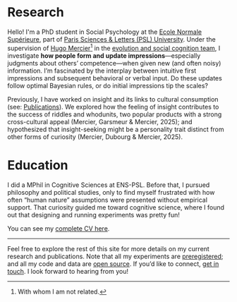 # Research

Hello! I'm a PhD student in Social Psychology at the [Ecole Normale Supérieure](https://en.wikipedia.org/wiki/%C3%89cole_normale_sup%C3%A9rieure_(Paris)), part of [Paris Sciences & Letters (PSL) University](https://psl.eu/en/university/psl-international-rankings). Under the supervision of [Hugo Mercier](https://sites.google.com/site/hugomercier/)[^1] in the [evolution and social cognition team](https://esc.dec.ens.fr/fr), I investigate **how people form and update impressions**—especially judgments about others’ competence—when given new (and often noisy) information. I’m fascinated by the interplay between intuitive first impressions and subsequent behavioral or verbal input. Do these updates follow optimal Bayesian rules, or do initial impressions tip the scales?  

  
Previously, I have worked on insight and its links to cultural consumption (see: [Publications](/publications)). We explored how the feeling of insight contributes to the success of riddles and whodunits, two popular products with a strong cross-cultural appeal (Mercier, Garsmeur & Mercier, 2025); and hypothesized that insight-seeking might be a personality trait distinct from other forms of curiosity (Mercier, Dubourg & Mercier, 2025).

# Education

I did a MPhil in Cognitive Sciences at ENS-PSL. Before that, I pursued philosophy and political studies, only to find myself frustrated with how often “human nature” assumptions were presented without empirical support. That curiosity guided me toward cognitive science, where I found out that designing and running experiments was pretty fun!

  
You can see my [complete CV here](/resume).

---

Feel free to explore the rest of this site for more details on my current research and publications. Note that all my experiments are [preregistered](https://osf.io/fwuqy/); and all my code and data are [open source](https://github.com/mariusmercier). If you’d like to connect, [get in touch](/contact). I look forward to hearing from you!  
  
  
[^1]: With whom I am not related.